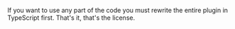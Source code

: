 If you want to use any part of the code you must rewrite the entire plugin in TypeScript first.
That's it, that's the license.
